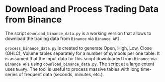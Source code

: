 
# Download and Process Trading Data from Binance


The script `download_binance_data.py` is a working version that allows to download the trading data from `Binance` via `Binance API`.

`process_binance_data.py` is created to generate Open, High, Low, Close (OHLC), Volume tables separately for a number of symbols per one table.
It is assumed that the input data for this script downloaded from `Binance` via `Binance API` using `download_binance_data.py`. The script at a large extent uses `NumPy`. The tool is useful to process massive tables with long time-series of frequent data (seconds, minutes, etc.).


